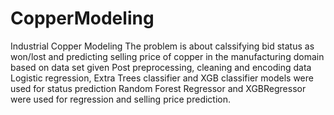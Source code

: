 # CopperModeling
Industrial Copper Modeling
The problem is about calssifying bid status as won/lost and predicting selling price of copper in the manufacturing domain based on data set given
Post preprocessing, cleaning and encoding data Logistic regression, Extra Trees classifier and XGB classifier models were used for status prediction
Random Forest Regressor and XGBRegressor were used for regression and selling price prediction.
